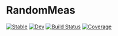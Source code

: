 # RandomMeas

[![Stable](https://img.shields.io/badge/docs-stable-blue.svg)](https://bvermersch.github.io/RandomMeas.jl/stable/)
[![Dev](https://img.shields.io/badge/docs-dev-blue.svg)](https://bvermersch.github.io/RandomMeas.jl/dev/)
[![Build Status](https://github.com/bvermersch/RandomMeas.jl/actions/workflows/CI.yml/badge.svg?branch=main)](https://github.com/bvermersch/RandomMeas.jl/actions/workflows/CI.yml?query=branch%3Amain)
[![Coverage](https://codecov.io/gh/bvermersch/RandomMeas.jl/branch/main/graph/badge.svg)](https://codecov.io/gh/bvermersch/RandomMeas.jl)
